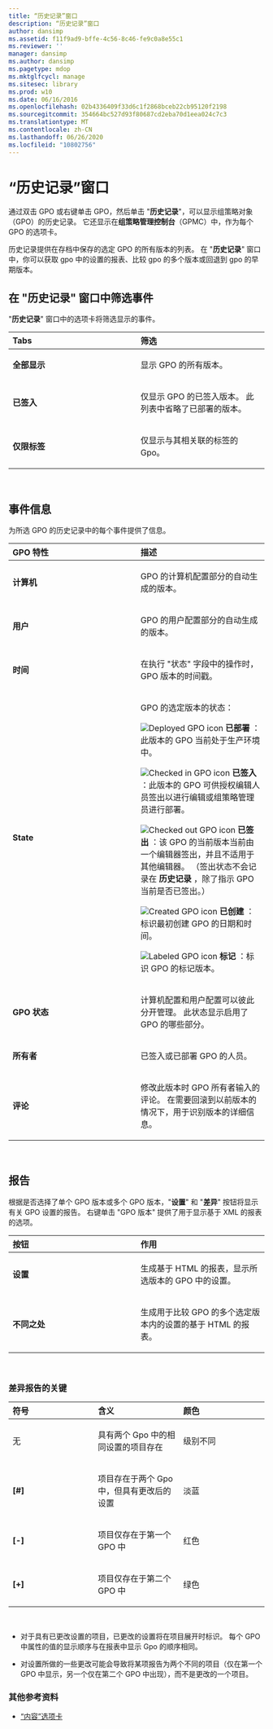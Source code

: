 ```yaml
---
title: “历史记录”窗口
description: “历史记录”窗口
author: dansimp
ms.assetid: f11f9ad9-bffe-4c56-8c46-fe9c0a8e55c1
ms.reviewer: ''
manager: dansimp
ms.author: dansimp
ms.pagetype: mdop
ms.mktglfcycl: manage
ms.sitesec: library
ms.prod: w10
ms.date: 06/16/2016
ms.openlocfilehash: 02b4336409f33d6c1f2868bceb22cb95120f2198
ms.sourcegitcommit: 354664bc527d93f80687cd2eba70d1eea024c7c3
ms.translationtype: MT
ms.contentlocale: zh-CN
ms.lasthandoff: 06/26/2020
ms.locfileid: "10802756"
---
```

# “历史记录”窗口


通过双击 GPO 或右键单击 GPO，然后单击 "**历史记录**"，可以显示组策略对象（GPO）的历史记录。 它还显示在**组策略管理控制台**（GPMC）中，作为每个 GPO 的选项卡。

历史记录提供在存档中保存的选定 GPO 的所有版本的列表。 在 "**历史记录**" 窗口中，你可以获取 gpo 中的设置的报表、比较 gpo 的多个版本或回退到 gpo 的早期版本。

## 在 "历史记录" 窗口中筛选事件


"**历史记录**" 窗口中的选项卡将筛选显示的事件。

<table>
<colgroup>
<col width="50%" />
<col width="50%" />
</colgroup>
<thead>
<tr class="header">
<th align="left">Tabs</th>
<th align="left">筛选</th>
</tr>
</thead>
<tbody>
<tr class="odd">
<td align="left"><p><strong>全部显示</strong></p></td>
<td align="left"><p>显示 GPO 的所有版本。</p></td>
</tr>
<tr class="even">
<td align="left"><p><strong>已签入</strong></p></td>
<td align="left"><p>仅显示 GPO 的已签入版本。 此列表中省略了已部署的版本。</p></td>
</tr>
<tr class="odd">
<td align="left"><p><strong>仅限标签</strong></p></td>
<td align="left"><p>仅显示与其相关联的标签的 Gpo。</p></td>
</tr>
</tbody>
</table>

 

## 事件信息


为所选 GPO 的历史记录中的每个事件提供了信息。

<table>
<colgroup>
<col width="50%" />
<col width="50%" />
</colgroup>
<thead>
<tr class="header">
<th align="left">GPO 特性</th>
<th align="left">描述</th>
</tr>
</thead>
<tbody>
<tr class="odd">
<td align="left"><p><strong>计算机</strong></p></td>
<td align="left"><p>GPO 的计算机配置部分的自动生成的版本。</p></td>
</tr>
<tr class="even">
<td align="left"><p><strong>用户</strong></p></td>
<td align="left"><p>GPO 的用户配置部分的自动生成的版本。</p></td>
</tr>
<tr class="odd">
<td align="left"><p><strong>时间</strong></p></td>
<td align="left"><p>在执行 "状态" 字段中的操作时，GPO 版本的时间戳。</p></td>
</tr>
<tr class="even">
<td align="left"><p><strong>State</strong></p></td>
<td align="left"><p>GPO 的选定版本的状态：</p>
<p><img src="images/36f6b687-f5cc-40d1-805f-b191d1fb1ace.gif" alt="Deployed GPO icon" /> <strong>已部署 </strong> ：此版本的 GPO 当前处于生产环境中。</p>
<p><img src="images/57b610a5-1c71-4d26-9173-d04abd495fcc.gif" alt="Checked in GPO icon" /> <strong>已签入 </strong> ：此版本的 GPO 可供授权编辑人员签出以进行编辑或组策略管理员进行部署。</p>
<p><img src="images/8e7a7c4e-809a-435a-8b29-30d797936210.gif" alt="Checked out GPO icon" /> <strong>已签出 </strong> ：该 GPO 的当前版本当前由一个编辑器签出，并且不适用于其他编辑器。 （签出状态不会记录在 <strong>历史记录 </strong> ，除了指示 GPO 当前是否已签出。）</p>
<p><img src="images/327623bd-0842-4372-be1f-bdc4b8c3481c.gif" alt="Created GPO icon" /> <strong>已创建 </strong> ：标识最初创建 GPO 的日期和时间。</p>
<p><img src="images/8356fcdc-1279-425b-ab14-a23bcfe391da.gif" alt="Labeled GPO icon" /> <strong>标记 </strong> ：标识 GPO 的标记版本。</p></td>
</tr>
<tr class="odd">
<td align="left"><p><strong>GPO 状态</strong></p></td>
<td align="left"><p>计算机配置和用户配置可以彼此分开管理。 此状态显示启用了 GPO 的哪些部分。</p></td>
</tr>
<tr class="even">
<td align="left"><p><strong>所有者</strong></p></td>
<td align="left"><p>已签入或已部署 GPO 的人员。</p></td>
</tr>
<tr class="odd">
<td align="left"><p><strong>评论</strong></p></td>
<td align="left"><p>修改此版本时 GPO 所有者输入的评论。 在需要回滚到以前版本的情况下，用于识别版本的详细信息。</p></td>
</tr>
</tbody>
</table>

 

## 报告


根据是否选择了单个 GPO 版本或多个 GPO 版本，"**设置**" 和 "**差异**" 按钮将显示有关 GPO 设置的报告。 右键单击 "GPO 版本" 提供了用于显示基于 XML 的报表的选项。

<table>
<colgroup>
<col width="50%" />
<col width="50%" />
</colgroup>
<thead>
<tr class="header">
<th align="left">按钮</th>
<th align="left">作用</th>
</tr>
</thead>
<tbody>
<tr class="odd">
<td align="left"><p><strong>设置</strong></p></td>
<td align="left"><p>生成基于 HTML 的报表，显示所选版本的 GPO 中的设置。</p></td>
</tr>
<tr class="even">
<td align="left"><p><strong>不同之处</strong></p></td>
<td align="left"><p>生成用于比较 GPO 的多个选定版本内的设置的基于 HTML 的报表。</p></td>
</tr>
</tbody>
</table>

 

### 差异报告的关键

<table>
<colgroup>
<col width="33%" />
<col width="33%" />
<col width="33%" />
</colgroup>
<thead>
<tr class="header">
<th align="left">符号</th>
<th align="left">含义</th>
<th align="left">颜色</th>
</tr>
</thead>
<tbody>
<tr class="odd">
<td align="left"><p>无</p></td>
<td align="left"><p>具有两个 Gpo 中的相同设置的项目存在</p></td>
<td align="left"><p>级别不同</p></td>
</tr>
<tr class="even">
<td align="left"><p><strong>[#]</strong></p></td>
<td align="left"><p>项目存在于两个 Gpo 中，但具有更改后的设置</p></td>
<td align="left"><p>淡蓝</p></td>
</tr>
<tr class="odd">
<td align="left"><p><strong>[-]</strong></p></td>
<td align="left"><p>项目仅存在于第一个 GPO 中</p></td>
<td align="left"><p>红色</p></td>
</tr>
<tr class="even">
<td align="left"><p><strong>[+]</strong></p></td>
<td align="left"><p>项目仅存在于第二个 GPO 中</p></td>
<td align="left"><p>绿色</p></td>
</tr>
</tbody>
</table>

 

-   对于具有已更改设置的项目，已更改的设置将在项目展开时标识。 每个 GPO 中属性的值的显示顺序与在报表中显示 Gpo 的顺序相同。

-   对设置所做的一些更改可能会导致将某项报告为两个不同的项目（仅在第一个 GPO 中显示，另一个仅在第二个 GPO 中出现），而不是更改的一个项目。

### 其他参考资料

-   [“内容”选项卡](contents-tab.md)

 

 





